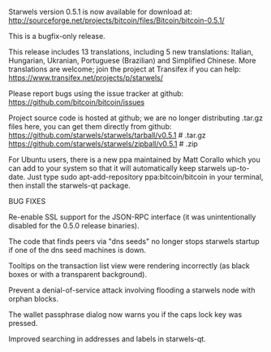 Starwels version 0.5.1 is now available for download at:
http://sourceforge.net/projects/bitcoin/files/Bitcoin/bitcoin-0.5.1/

This is a bugfix-only release.

This release includes 13 translations, including 5 new translations:
Italian, Hungarian, Ukranian, Portuguese (Brazilian) and Simplified Chinese.
More translations are welcome; join the project at Transifex if you can help:
https://www.transifex.net/projects/p/starwels/

Please report bugs using the issue tracker at github:
https://github.com/bitcoin/bitcoin/issues

Project source code is hosted at github; we are no longer
distributing .tar.gz files here, you can get them
directly from github:
https://github.com/starwels/starwels/tarball/v0.5.1  # .tar.gz
https://github.com/starwels/starwels/zipball/v0.5.1  # .zip

For Ubuntu users, there is a new ppa maintained by Matt Corallo which
you can add to your system so that it will automatically keep
starwels up-to-date.  Just type
sudo apt-add-repository ppa:bitcoin/bitcoin
in your terminal, then install the starwels-qt package.


BUG FIXES

Re-enable SSL support for the JSON-RPC interface (it was unintentionally
disabled for the 0.5.0 release binaries).

The code that finds peers via "dns seeds" no longer stops starwels startup
if one of the dns seed machines is down.

Tooltips on the transaction list view were rendering incorrectly (as black boxes
or with a transparent background).

Prevent a denial-of-service attack involving flooding a starwels node with
orphan blocks.

The wallet passphrase dialog now warns you if the caps lock key was pressed.

Improved searching in addresses and labels in starwels-qt.
